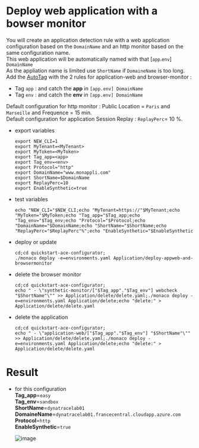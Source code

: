 # Deploy web application with a bowser monitor


You will create an application detection rule with a web application configuration based on the `DomainName` and an http monitor based on the same configuration name.  
This web application will be automatically named with that [`app`.`env`] `DomainName`    
As the appliation name is limited use `ShortName` if `DomaineName` is too long.   
Add the [AutoTag](/Tag) with the 2 rules for application-web and browser-monitor : 
 - Tag `app` : and catch the **app** in `[app.env] DomainName` 
 - Tag `env` : and catch the **env** in `[app.env] DomainName`

Default configuration for http monitor : Public Location = `Paris` and `Marseille` and Frequence = 15 min.  
Default configuration for application Session Replay : `ReplayPerc`= 10 %.  
 
 
- export variables

      export NEW_CLI=1
      export MyTenant=<MyTenant>
      export MyToken=<MyToken>
      export Tag_app=<app>
      export Tag_env=<env>
      export Protocol="http"
      export DomainName="www.monappli.com"
      export ShortName=$DomainName
      export ReplayPerc=10
      export EnableSynthetic=true
      
- test variables

      echo "NEW_CLI="$NEW_CLI;echo "MyTenant=https://"$MyTenant;echo "MyToken="$MyToken;echo "Tag_app="$Tag_app;echo "Tag_env="$Tag_env;echo "Protocol="$Protocol;echo "DomainName="$DomainName;echo "ShortName="$ShortName;echo "ReplayPerc="$ReplayPerc"%";echo "EnableSynthetic="$EnableSynthetic
     
- deploy or update

      cd;cd quickstart-ace-configurator;
      ./monaco deploy -e=environments.yaml Application/deploy-appweb-and-browsermonitor
  
- delete the browser monitor

      cd;cd quickstart-ace-configurator;
      echo " - \"synthetic-monitor/["$Tag_app"."$Tag_env"] webcheck "$ShortName"\"" >> Application/delete/delete.yaml;./monaco deploy -e=environments.yaml Application/delete;echo "delete:" > Application/delete/delete.yaml

- delete the application

      cd;cd quickstart-ace-configurator;
      echo " - \"application-web/["$Tag_app"."$Tag_env"] "$ShortName"\"" >> Application/delete/delete.yaml;./monaco deploy -e=environments.yaml Application/delete;echo "delete:" > Application/delete/delete.yaml

# Result
- for this configuration  
       **Tag_app**=`easy`  
       **Tag_env**=`sandbox`  
       **ShortName**=`dynatracelab01`  
       **DomaineName**=`dynatracelab01.francecentral.cloudapp.azure.com`   
       **Protocol**=`http`  
       **EnableSynthetic**=`true`  
   
  ![image](https://user-images.githubusercontent.com/40337213/121808806-8971ed80-cc5a-11eb-92ce-1ea635f950de.png)




